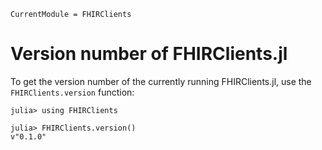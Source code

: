 ```@meta
CurrentModule = FHIRClients
```

# Version number of FHIRClients.jl

To get the version number of the currently running FHIRClients.jl, use the
`FHIRClients.version` function:

```jldoctest
julia> using FHIRClients

julia> FHIRClients.version()
v"0.1.0"
```
